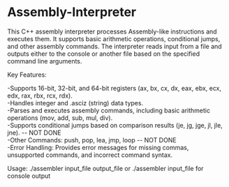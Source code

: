 # Assembly-Interpreter
This C++ assembly interpreter processes Assembly-like instructions and executes them. It supports basic arithmetic operations, conditional jumps, 
and other assembly commands. The interpreter reads input from a file and outputs either to the console or another file based on the specified command line arguments.

Key Features:
  
-Supports 16-bit, 32-bit, and 64-bit registers (ax, bx, cx, dx, eax, ebx, ecx, edx, rax, rbx, rcx, rdx).  
-Handles integer and .asciz (string) data types.  
-Parses and executes assembly commands, including basic arithmetic operations (mov, add, sub, mul, div).  
-Supports conditional jumps based on comparison results (je, jg, jge, jl, jle, jne). -- NOT DONE  
-Other Commands:  push, pop, lea, jmp, loop -- NOT DONE  
-Error Handling: Provides error messages for missing commas, unsupported commands, and incorrect command syntax.  
  
Usage: ./assembler input_file output_file or ./assembler input_file for console output
